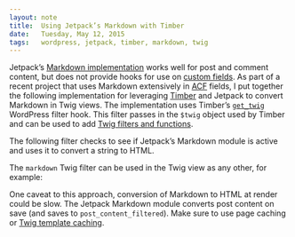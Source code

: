 ```yaml
---
layout: note
title:  Using Jetpack’s Markdown with Timber
date:   Tuesday, May 12, 2015
tags:   wordpress, jetpack, timber, markdown, twig
---
```


Jetpack’s [Markdown implementation](http://jetpack.me/support/markdown/) works well for post and comment content, but does not provide hooks for use on [custom fields](https://github.com/Automattic/jetpack/issues/155). As part of a recent project that uses Markdown extensively in [ACF](http://www.advancedcustomfields.com/) fields, I put together the following implementation for leveraging [Timber](https://github.com/jarednova/timber/) and Jetpack to convert Markdown in Twig views. The implementation uses Timber’s [`get_twig`](https://github.com/jarednova/timber/blob/43a2d16434c111ce42f267332d1846323b33f7b3/lib/timber-twig.php#L143) WordPress filter hook. This filter passes in the `$twig` object used by Timber and can be used to add [Twig filters and functions](http://twig.sensiolabs.org/doc/advanced.html).

The following filter checks to see if Jetpack’s Markdown module is active and uses it to convert a string to HTML.

<div data-gist="811738c36877f41fe664" data-file="01-twig-filters.php"></div>

The `markdown` Twig filter can be used in the Twig view as any other, for example:

<div data-gist="811738c36877f41fe664" data-file="02-post-content.twig"></div>

One caveat to this approach, conversion of Markdown to HTML at render could be slow. The Jetpack Markdown module converts post content on save (and saves to `post_content_filtered`). Make sure to use page caching or [Twig template caching](https://github.com/jarednova/timber/wiki/Performance#cache-the-entire-twig-file-and-data).